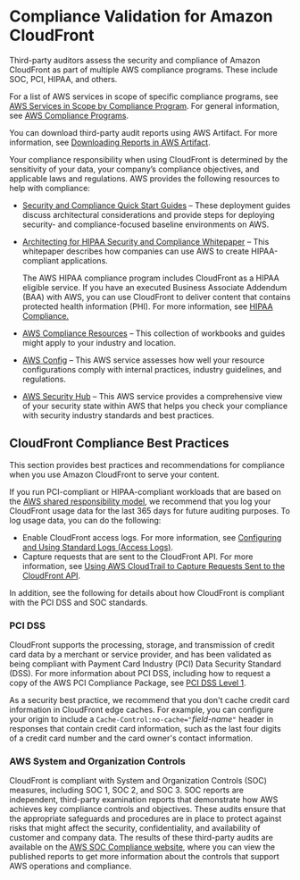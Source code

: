 # Compliance Validation for Amazon CloudFront<a name="SERVICENAME-compliance"></a>

Third\-party auditors assess the security and compliance of Amazon CloudFront as part of multiple AWS compliance programs\. These include SOC, PCI, HIPAA, and others\. 

For a list of AWS services in scope of specific compliance programs, see [AWS Services in Scope by Compliance Program](https://aws.amazon.com/compliance/services-in-scope/)\. For general information, see [AWS Compliance Programs](https://aws.amazon.com/compliance/programs/)\. 

You can download third\-party audit reports using AWS Artifact\. For more information, see [Downloading Reports in AWS Artifact](https://docs.aws.amazon.com/artifact/latest/ug/downloading-documents.html)\. 

Your compliance responsibility when using CloudFront is determined by the sensitivity of your data, your company’s compliance objectives, and applicable laws and regulations\. AWS provides the following resources to help with compliance:
+ [ Security and Compliance Quick Start Guides](https://aws.amazon.com/quickstart/?awsf.quickstart-homepage-filter=categories%23security-identity-compliance) – These deployment guides discuss architectural considerations and provide steps for deploying security\- and compliance\-focused baseline environments on AWS\.
+ [ Architecting for HIPAA Security and Compliance Whitepaper](https://d0.awsstatic.com/whitepapers/compliance/AWS_HIPAA_Compliance_Whitepaper.pdf) – This whitepaper describes how companies can use AWS to create HIPAA\-compliant applications\.

  The AWS HIPAA compliance program includes CloudFront as a HIPAA eligible service\. If you have an executed Business Associate Addendum \(BAA\) with AWS, you can use CloudFront to deliver content that contains protected health information \(PHI\)\. For more information, see [HIPAA Compliance\.](https://aws.amazon.com/compliance/hipaa-compliance/) 
+ [AWS Compliance Resources](https://aws.amazon.com/compliance/resources/) – This collection of workbooks and guides might apply to your industry and location\.
+ [AWS Config](https://docs.aws.amazon.com/config/latest/developerguide/evaluate-config.html) – This AWS service assesses how well your resource configurations comply with internal practices, industry guidelines, and regulations\.
+ [AWS Security Hub](https://docs.aws.amazon.com/securityhub/latest/userguide/what-is-securityhub.html) – This AWS service provides a comprehensive view of your security state within AWS that helps you check your compliance with security industry standards and best practices\.

## CloudFront Compliance Best Practices<a name="compliance"></a>

This section provides best practices and recommendations for compliance when you use Amazon CloudFront to serve your content\.

If you run PCI\-compliant or HIPAA\-compliant workloads that are based on the [AWS shared responsibility model](https://aws.amazon.com/compliance/shared-responsibility-model/), we recommend that you log your CloudFront usage data for the last 365 days for future auditing purposes\. To log usage data, you can do the following:
+ Enable CloudFront access logs\. For more information, see [Configuring and Using Standard Logs \(Access Logs\)](AccessLogs.md)\.
+ Capture requests that are sent to the CloudFront API\. For more information, see [Using AWS CloudTrail to Capture Requests Sent to the CloudFront API](logging_using_cloudtrail.md)\.

In addition, see the following for details about how CloudFront is compliant with the PCI DSS and SOC standards\.

### PCI DSS<a name="compliance-pci"></a>

CloudFront supports the processing, storage, and transmission of credit card data by a merchant or service provider, and has been validated as being compliant with Payment Card Industry \(PCI\) Data Security Standard \(DSS\)\. For more information about PCI DSS, including how to request a copy of the AWS PCI Compliance Package, see [PCI DSS Level 1](https://aws.amazon.com/compliance/pci-dss-level-1-faqs/)\. 

As a security best practice, we recommend that you don't cache credit card information in CloudFront edge caches\. For example, you can configure your origin to include a `Cache-Control:no-cache="`*field\-name*`"` header in responses that contain credit card information, such as the last four digits of a credit card number and the card owner's contact information\.

### AWS System and Organization Controls<a name="compliance-soc"></a>

CloudFront is compliant with System and Organization Controls \(SOC\) measures, including SOC 1, SOC 2, and SOC 3\. SOC reports are independent, third\-party examination reports that demonstrate how AWS achieves key compliance controls and objectives\. These audits ensure that the appropriate safeguards and procedures are in place to protect against risks that might affect the security, confidentiality, and availability of customer and company data\. The results of these third\-party audits are available on the [AWS SOC Compliance website](https://aws.amazon.com/compliance/soc-faqs/), where you can view the published reports to get more information about the controls that support AWS operations and compliance\.